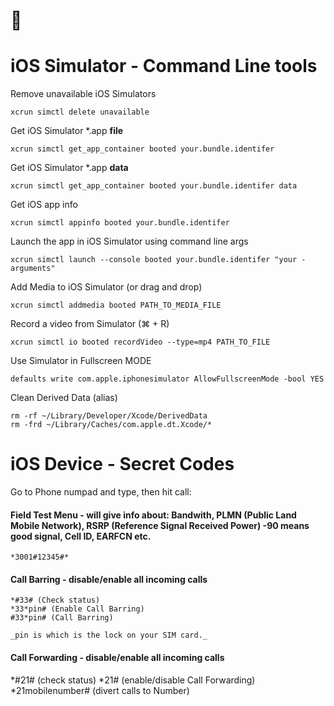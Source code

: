 #  
# iOS Simulator - Command Line tools

Remove unavailable iOS Simulators

```
xcrun simctl delete unavailable
```

Get iOS Simulator *.app **file** 

```
xcrun simctl get_app_container booted your.bundle.identifer
```
Get iOS Simulator *.app **data**
```
xcrun simctl get_app_container booted your.bundle.identifer data
```

Get iOS app info 

```
xcrun simctl appinfo booted your.bundle.identifer
```

Launch the app in iOS Simulator using command line args

```
xcrun simctl launch --console booted your.bundle.identifer "your -arguments"
```

Add Media to iOS Simulator (or drag and drop)

```
xcrun simctl addmedia booted PATH_TO_MEDIA_FILE
```

Record a video from Simulator (⌘ + R)

```
xcrun simctl io booted recordVideo --type=mp4 PATH_TO_FILE
```
Use Simulator in Fullscreen MODE

```
defaults write com.apple.iphonesimulator AllowFullscreenMode -bool YES
```

Clean Derived Data (alias)

```
rm -rf ~/Library/Developer/Xcode/DerivedData
rm -frd ~/Library/Caches/com.apple.dt.Xcode/*
```

# iOS Device - Secret Codes

Go to Phone numpad and type, then hit call:


#### Field Test Menu - will give info about: Bandwith, PLMN (Public Land Mobile Network), RSRP (Reference Signal Received Power) -90 means good signal, Cell ID, EARFCN etc.
```
*3001#12345#* 
```

#### Call Barring - disable/enable all incoming calls 

```
*#33# (Check status) 
*33*pin# (Enable Call Barring)
#33*pin# (Call Barring)

_pin is which is the lock on your SIM card._
```

#### Call Forwarding - disable/enable all incoming calls 

*#21# (check status)
*21# (enable/disable Call Forwarding)
*21mobilenumber# (divert calls to Number)
